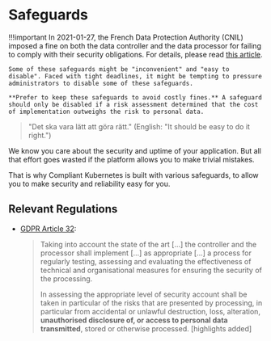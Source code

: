 # Safeguards

!!!important
    In 2021-01-27, the French Data Protection Authority (CNIL) imposed a fine on both the data controller and the data processor for failing to comply with their security obligations. For details, please read [this article](https://www.fieldfisher.com/en/services/privacy-security-and-information/privacy-security-and-information-law-blog/cnil-fines-controller-and-processor-for-security-v).

    Some of these safeguards might be "inconvenient" and "easy to disable". Faced with tight deadlines, it might be tempting to pressure administrators to disable some of these safeguards.

    **Prefer to keep these safeguards to avoid costly fines.** A safeguard should only be disabled if a risk assessment determined that the cost of implementation outweighs the risk to personal data.

> "Det ska vara lätt att göra rätt." (English: "It should be easy to do it right.")

We know you care about the security and uptime of your application. But all that effort goes wasted if the platform allows you to make trivial mistakes.

That is why Compliant Kubernetes is built with various safeguards, to allow you to make security and reliability easy for you.

## Relevant Regulations

* [GDPR Article 32](https://gdpr.fan/a32):

    > Taking into account the state of the art [...] the controller and the processor shall implement [...] as appropriate [...] a process for regularly testing, assessing and evaluating the effectiveness of technical and organisational measures for ensuring the security of the processing.
    >
    > In assessing the appropriate level of security account shall be taken in particular of the risks that are presented by processing, in particular from accidental or unlawful destruction, loss, alteration, **unauthorised disclosure of, or access to personal data transmitted**, stored or otherwise processed. [highlights added]
